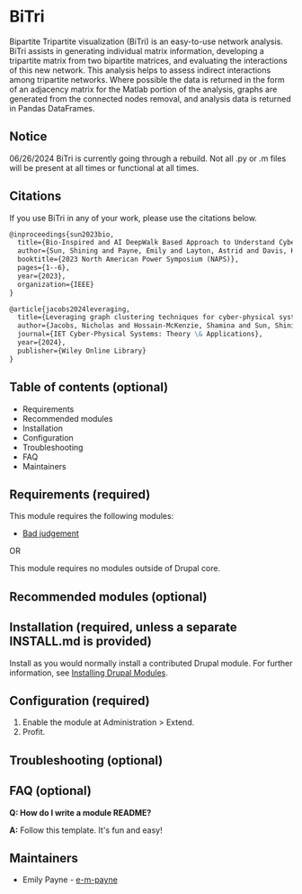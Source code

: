# BiTri

Bipartite Tripartite visualization (BiTri) is an easy-to-use network analysis. BiTri assists in generating individual matrix information, developing a tripartite matrix from two bipartite matrices, and evaluating the interactions of this new network. This analysis helps to assess indirect interactions among tripartite networks. Where possible the data is returned in the form of an adjacency matrix for the Matlab portion of the analysis, graphs are generated from the connected nodes removal, and analysis data is returned in Pandas DataFrames.

## Notice
06/26/2024 BiTri is currently going through a rebuild. Not all .py or .m files will be present at all times or functional at all times.

## Citations
If you use BiTri in any of your work, please use the citations below.

```markdown
@inproceedings{sun2023bio,
  title={Bio-Inspired and AI DeepWalk Based Approach to Understand Cyber-Physical Interdependencies of Power Grid Infrastructure},
  author={Sun, Shining and Payne, Emily and Layton, Astrid and Davis, Katherine and Hossain-McKenzie, Shamina and Jacobs, Nicholas},
  booktitle={2023 North American Power Symposium (NAPS)},
  pages={1--6},
  year={2023},
  organization={IEEE}
}

@article{jacobs2024leveraging,
  title={Leveraging graph clustering techniques for cyber-physical system analysis to enhance disturbance characterisation},
  author={Jacobs, Nicholas and Hossain-McKenzie, Shamina and Sun, Shining and Payne, Emily and Summers, Adam and Al-Homoud, Leen and Layton, Astrid and Davis, Kate and Goes, Chris},
  journal={IET Cyber-Physical Systems: Theory \& Applications},
  year={2024},
  publisher={Wiley Online Library}
}
```

## Table of contents (optional)

- Requirements
- Recommended modules
- Installation
- Configuration
- Troubleshooting
- FAQ
- Maintainers


## Requirements (required)

This module requires the following modules:

- [Bad judgement](https://www.drupal.org/project/bad_judgement)

OR

This module requires no modules outside of Drupal core.


## Recommended modules (optional)


## Installation (required, unless a separate INSTALL.md is provided)

Install as you would normally install a contributed Drupal module. For further information, see [Installing Drupal Modules](https://www.drupal.org/docs/extending-drupal/installing-drupal-modules).


## Configuration (required)

1. Enable the module at Administration > Extend.
1. Profit.


## Troubleshooting (optional)


## FAQ (optional)

**Q: How do I write a module README?**

**A:** Follow this template. It's fun and easy!


## Maintainers

- Emily Payne - [e-m-payne](https://github.com/e-m-payne)
